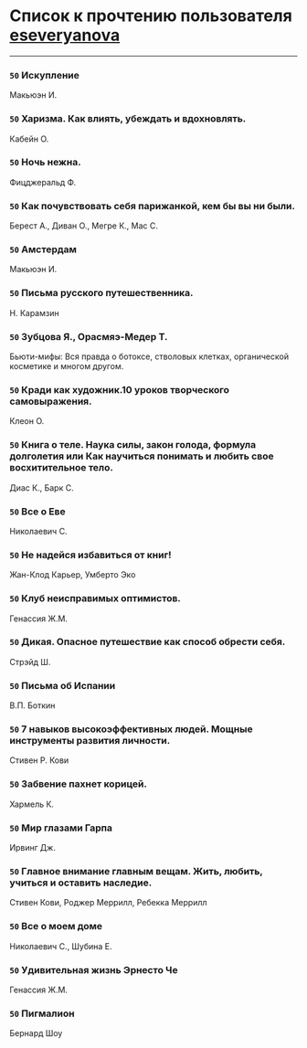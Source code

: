# Список к прочтению пользователя [eseveryanova](http://vk.com/id51291881)
---

### `50` Искупление
Макьюэн И.

### `50` Харизма. Как влиять, убеждать и вдохновлять.
Кабейн О.

### `50` Ночь нежна.
Фицджеральд Ф.

### `50` Как почувствовать себя парижанкой, кем бы вы ни были.
Берест А., Диван О., Мегре К., Мас С.

### `50` Амстердам
Макьюэн И.

### `50` Письма русского путешественника.
Н. Карамзин

### `50` Зубцова Я., Орасмяэ-Медер Т.
Бьюти-мифы: Вся правда о ботоксе, стволовых клетках, органической косметике и многом другом.

### `50` Кради как художник.10 уроков творческого самовыражения.
Клеон О.

### `50` Книга о теле. Наука силы, закон голода, формула долголетия или Как научиться понимать и любить свое восхитительное тело.
Диас К., Барк С.

### `50` Все о Еве
Николаевич С.

### `50` Не надейся избавиться от книг!
Жан-Клод Карьер, Умберто Эко

### `50` Клуб неисправимых оптимистов.
Генассия Ж.М.

### `50` Дикая. Опасное путешествие как способ обрести себя.
Стрэйд Ш.

### `50` Письма об Испании
В.П. Боткин

### `50` 7 навыков высокоэффективных людей. Мощные инструменты развития личности.
Стивен Р. Кови

### `50` Забвение пахнет корицей.
Хармель К.

### `50` Мир глазами Гарпа
Ирвинг Дж.

### `50` Главное внимание главным вещам. Жить, любить, учиться и оставить наследие.
Стивен Кови, Роджер Меррилл, Ребекка Меррилл

### `50` Все о моем доме
Николаевич С., Шубина Е.

### `50` Удивительная жизнь Эрнесто Че
Генассия Ж.М.

### `50` Пигмалион
Бернард Шоу

